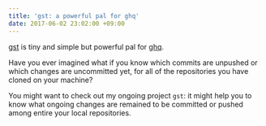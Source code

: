 ```yaml
---
title: 'gst: a powerful pal for ghq'
date: 2017-06-02 23:02:00 +09:00
---
```


[gst](https://github.com/uetchy/gst) is tiny and simple but powerful pal for [ghq](https://github.com/motemen/ghq).

Have you ever imagined what if you know which commits are unpushed or which changes are uncommitted yet, for all of the repositories you have cloned on your machine?

You might want to check out my ongoing project `gst`:
it might help you to know what ongoing changes are remained to be committed or pushed among entire your local repositories.